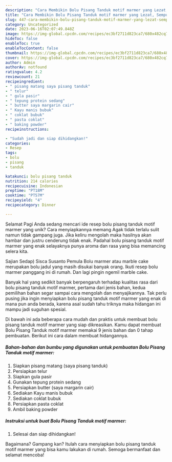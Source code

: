 ```yaml
---
description: "Cara Membikin Bolu Pisang Tanduk motif marmer yang Lezat, Sempurna"
title: "Cara Membikin Bolu Pisang Tanduk motif marmer yang Lezat, Sempurna"
slug: 447-cara-membikin-bolu-pisang-tanduk-motif-marmer-yang-lezat-sempurna
category: Uncategorized
date: 2023-06-16T02:07:49.848Z
image: https://img-global.cpcdn.com/recipes/ec3bf2711d823ca7/680x482cq70/bolu-pisang-tanduk-motif-marmer-foto-resep-utama.jpg
hideToc: false
enableToc: true
enableTocContent: false
thumbnail: https://img-global.cpcdn.com/recipes/ec3bf2711d823ca7/680x482cq70/bolu-pisang-tanduk-motif-marmer-foto-resep-utama.jpg
cover: https://img-global.cpcdn.com/recipes/ec3bf2711d823ca7/680x482cq70/bolu-pisang-tanduk-motif-marmer-foto-resep-utama.jpg
author: Admin
authorAv: notfound
ratingvalue: 4.2
reviewcount: 21
recipeingredient:
- " pisang matang saya pisang tanduk"
- " telur"
- " gula pasir"
- " tepung protein sedang"
- " butter saya margarin cair"
- " Kayu manis bubuk"
- " coklat bubuk"
- " pasta coklat"
- " baking powder"
recipeinstructions:

- "Sudah jadi dan siap dihidangkan!"
categories:
- Resep
tags:
- bolu
- pisang
- tanduk

katakunci: bolu pisang tanduk 
nutrition: 214 calories
recipecuisine: Indonesian
preptime: "PT18M"
cooktime: "PT57M"
recipeyield: "4"
recipecategory: Dinner

---
```



Selamat Pagi Anda sedang mencari ide resep bolu pisang tanduk motif marmer yang unik? Cara menyiapkannya memang Agak tidak terlalu sulit namun tidak gampang juga. Jika keliru mengolah maka hasilnya akan hambar dan justru cenderung tidak enak. Padahal bolu pisang tanduk motif marmer yang enak selayaknya punya aroma dan rasa yang bisa memancing selera kita.


Sajian Sedap) Sisca Susanto Pemula Bolu marmer atau marble cake merupakan bolu jadul yang masih disukai banyak orang. Ikuti resep bolu marmer panggang ini di rumah. Dan lagi pingin ngemil marble cake.

Banyak hal yang sedikit banyak berpengaruh terhadap kualitas rasa dari bolu pisang tanduk motif marmer, pertama dari jenis bahan, kedua pemilihan bahan segar sampai cara mengolah dan menyajikannya. Tak perlu pusing jika ingin menyiapkan bolu pisang tanduk motif marmer yang enak di mana pun anda berada, karena asal sudah tahu triknya maka hidangan ini mampu jadi suguhan spesial.


Di bawah ini ada beberapa cara mudah dan praktis untuk membuat bolu pisang tanduk motif marmer yang siap dikreasikan. Kamu dapat membuat Bolu Pisang Tanduk motif marmer memakai 9 jenis bahan dan 0 tahap pembuatan. Berikut ini cara dalam membuat hidangannya.

<!--inarticleads1-->

##### Bahan-bahan dan bumbu yang digunakan untuk pembuatan Bolu Pisang Tanduk motif marmer:

1. Siapkan  pisang matang (saya pisang tanduk)
1. Persiapkan  telur
1. Siapkan  gula pasir
1. Gunakan  tepung protein sedang
1. Persiapkan  butter (saya margarin cair)
1. Sediakan  Kayu manis bubuk
1. Sediakan  coklat bubuk
1. Persiapkan  pasta coklat
1. Ambil  baking powder




<!--inarticleads2-->

##### Instruksi untuk buat Bolu Pisang Tanduk motif marmer:


1. Selesai dan siap dihidangkan!



Bagaimana? Gampang kan? Itulah cara menyiapkan bolu pisang tanduk motif marmer yang bisa kamu lakukan di rumah. Semoga bermanfaat dan selamat mencoba!
